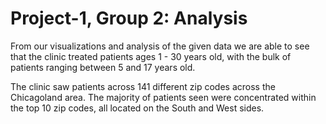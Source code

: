 # Project-1, Group 2: Analysis

From our visualizations and analysis of the given data we are able to see that the clinic treated patients ages 1 - 30 years old, with the bulk of patients ranging between 5 and 17 years old. 

The clinic saw patients across 141 different zip codes across the Chicagoland area. The majority of patients seen were concentrated within the top 10 zip codes, all located on the South and West sides.
